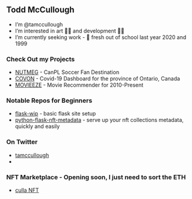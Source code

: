 ## Todd McCullough
- I’m @tamccullough
- I’m interested in art 🧑‍🎨 and development 🧑‍💻
- I’m currently seeking work - 🌱 fresh out of school last year 2020 and 1999
### Check Out my Projects
- [NUTMEG](https://canpl.herokuapp.com/) - CanPL Soccer Fan Destination 
- [COVON](https://culla.herokuapp.com/covid) - Covid-19 Dashboard for the province of Ontario, Canada
- [MOVIEEZE](https://culla.herokuapp.com/movieeze) - Movie Recommender for 2010-Present

### Notable Repos for Beginners
- [flask-wip](https://github.com/tamccullough/flask-wip) - basic flask site setup
- [python-flask-nft-metadata](https://github.com/tamccullough/python-flask-nft-metadata) - serve up your nft collections metadata, quickly and easily

### On Twitter

- [tamccullough](https://twitter.com/tamccullough)
- 
### NFT Marketplace - Opening soon, I just need to sort the ETH

- [culla NFT](https://opensea.io/accounts/culla)

<!---
I love this ✨ special ✨ repository!
--->
